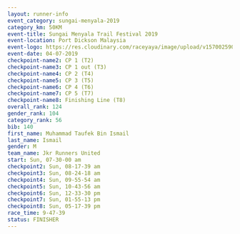 ```yaml
---
layout: runner-info 
event_category: sungai-menyala-2019 
category_km: 50KM 
event-title: Sungai Menyala Trail Festival 2019 
event-location: Port Dickson Malaysia 
event-logo: https://res.cloudinary.com/raceyaya/image/upload/v1570025907/logo/smft_rwzxh1.jpg 
event-date: 04-07-2019 
checkpoint-name2: CP 1 (T2) 
checkpoint-name3: CP 1 out (T3) 
checkpoint-name4: CP 2 (T4) 
checkpoint-name5: CP 3 (T5) 
checkpoint-name6: CP 4 (T6) 
checkpoint-name7: CP 5 (T7) 
checkpoint-name8: Finishing Line (T8) 
overall_rank: 124
gender_rank: 104
category_rank: 56
bib: 140
first_name: Muhammad Taufek Bin Ismail
last_name: Ismail
gender: M
team_name: Jkr Runners United
start: Sun, 07-30-00 am
checkpoint2: Sun, 08-17-39 am
checkpoint3: Sun, 08-24-18 am
checkpoint4: Sun, 09-55-54 am
checkpoint5: Sun, 10-43-56 am
checkpoint6: Sun, 12-33-30 pm
checkpoint7: Sun, 01-55-13 pm
checkpoint8: Sun, 05-17-39 pm
race_time: 9-47-39
status: FINISHER
---
```

